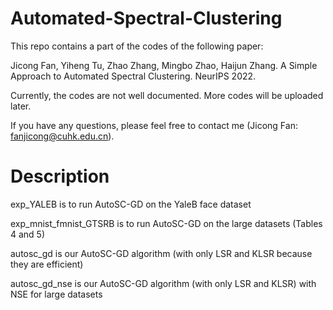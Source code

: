 # Automated-Spectral-Clustering
This repo contains a part of the codes of the following paper:

Jicong Fan, Yiheng Tu, Zhao Zhang, Mingbo Zhao, Haijun Zhang. A Simple Approach to Automated Spectral Clustering. NeurIPS 2022.

Currently, the codes are not well documented. More codes will be uploaded later.

If you have any questions, please feel free to contact me (Jicong Fan: fanjicong@cuhk.edu.cn).

# Description
exp_YALEB is to run AutoSC-GD on the YaleB face dataset

exp_mnist_fmnist_GTSRB is to run AutoSC-GD on the large datasets (Tables 4 and 5)

autosc_gd is our AutoSC-GD algorithm (with only LSR and KLSR because they are efficient)

autosc_gd_nse is our AutoSC-GD algorithm (with only LSR and KLSR) with NSE for large datasets

